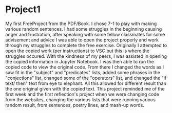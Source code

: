 # Project1
My first FreeProject from the PDF/Book.
I chose 7-1 to play with making various random sentences.
I had some struggles in the beginning causing anger and frustration, after speaking with some fellow classmates for some advisement and advice I was able to open the project properly and work through my struggles to complete the free exercise. Originally I attempted to open the copied work (per instructions) to VSC but this is where the struggles occured. 
With the kindness of my peers, I was assisted in opening the copied information in Jupyter Notebook. I was then able to run the copied code to view the original code. From there I changed the words as I saw fit in the "subject" and "predicates" lists, added some phrases in the "conjections" list, changed some of the "operators" list, and changed the "if text/ then" text from eye to elephant. All this allowed for different result than the one original given with the copied text.
This project reminded me of the first week and the first reflection's project when we were changing code from the websites, changing the various lists that were running various random result, from sentences, poetry lines, and mash-up words.
